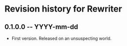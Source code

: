 # Revision history for Rewriter

## 0.1.0.0  -- YYYY-mm-dd

* First version. Released on an unsuspecting world.
